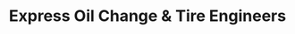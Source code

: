 ---
title: "Express Oil Change & Tire Engineers"
url: /simpsonville/express-oil-change-and-tire-engineers-harrison-bridge-road/
shop: tyres
---